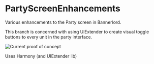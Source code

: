 # PartyScreenEnhancements
Various enhancements to the Party screen in Bannerlord.

This branch is concerned with using UIExtender to create visual toggle buttons to every unit in the party interface.

![Current proof of concept](https://i.imgur.com/3wT3Gcw.png)

Uses Harmony (and UIExtender lib)
